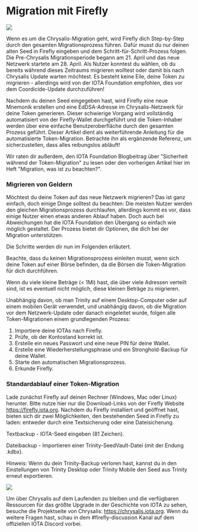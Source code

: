 <!--
---article_info
title: Migration mit Firefly
author: [author_1]
reviews: [DanieKrie, CrashOverride, TomMax2407, Doenermaker]
---
-->

# Migration mit Firefly

![](https://iota-einsteiger-guide.de/media/images/firefly-token-migration_blog-1-.jpg)

Wenn es um die Chrysalis-Migration geht, wird Firefly dich Step-by-Step durch den gesamten Migrationsprozess führen. Dafür musst du nur deinen alten Seed in Firefly eingeben und dem Schritt-für-Schritt-Prozess folgen. Die Pre-Chrysalis Migrationsperiode begann am 21. April und das neue Netzwerk startete am 28. April. 
Als Nutzer konntest du wählen, ob du bereits während dieses Zeitraums migrieren wolltest oder damit bis nach Chrysalis Update warten möchtest. Es besteht keine Eile, deine Token zu migrieren - allerdings wird von der IOTA Foundation empfohlen, dies vor dem Coordicide-Update durchzuführen!

Nachdem du deinen Seed eingegeben hast, wird Firefly eine neue Mnemonik erstellen und eine EdDSA-Adresse im Chrysalis-Netzwerk für deine Token generieren. Dieser schwierige Vorgang wird vollständig automatisiert von der Firefly-Wallet durchgeführt und die Token-Inhaber werden über eine einfache Benutzeroberfläche durch den gesamten Prozess geführt. Dieser Artikel dient als weiterführende Anleitung für die automatisierte Token-Migration. Betrachte ihn als ergänzende Referenz, um sicherzustellen, dass alles reibungslos abläuft!

Wir raten dir außerdem, den IOTA Foundation Blogbeitrag über "Sicherheit während der Token-Migration" zu lesen oder den vorherigen Artikel hier im Heft "Migration, was ist zu beachten?".


### Migrieren von Geldern

Möchtest du deine Token auf das neue Netzwerk migrieren? Das ist ganz einfach, doch einige Dinge solltest du beachten:
Die meisten Nutzer werden den gleichen Migrationsprozess durchlaufen, allerdings kommt es vor, dass einige Nutzer einen etwas anderen Ablauf haben. Doch auch bei Abweichungen hat die IOTA Foundation den Übergang so einfach wie möglich gestaltet. Der Prozess bietet dir Optionen, die dich bei der Migration unterstützen. 

Die Schritte werden dir nun im Folgenden erläutert.

Beachte, dass du keinen Migrationsprozess einleiten musst, wenn sich deine Token auf einer Börse befinden, da die Börsen die Token-Migration für dich durchführen.

Wenn du viele kleine Beträge (< 1Mi) hast, die über viele Adressen verteilt sind, ist es eventuell nicht möglich, diese kleinen Beträge zu migrieren.

Unabhängig davon, ob man Trinity auf einem Desktop-Computer oder auf einem mobilen Gerät verwendet, und unabhängig davon, ob die Migration vor dem Netzwerk-Update oder danach eingeleitet wurde, folgen alle Token-Migrationen einem grundlegenden Prozess:

1. Importiere deine IOTAs nach Firefly.
2. Prüfe, ob der Kontostand korrekt ist.
3. Erstelle ein neues Passwort und eine neue PIN für deine Wallet.
4. Erstelle eine Wiederherstellungsphrase und ein Stronghold-Backup für deine Wallet.
5. Starte den automatischen Migrationsprozess.
6. Erkunde Firefly.

### Standardablauf einer Token-Migration

Lade zunächst Firefly auf deinen Rechner (Windows, Mac oder Linux) herunter. Bitte nutze hier nur die Download-Links von der Firefly Website https://firefly.iota.org. Nachdem du Firefly installiert und geöffnet hast, bieten sich dir zwei Möglichkeiten, den bestehenden Seed in Firefly zu laden: entweder durch eine Textsicherung oder eine Dateisicherung.

Textbackup - IOTA-Seed eingeben (81 Zeichen).

Dateibackup - Importieren einer Trinity-SeedVault-Datei (mit der Endung .kdbx).

Hinweis: Wenn du dein Trinity-Backup verloren hast, kannst du in den Einstellungen von Trinity Desktop oder Trinity Mobile den Seed aus Trinity erneut exportieren.


![](https://iota-einsteiger-guide.de/media/images/1pasted-image-0.png)

Um über Chrysalis auf dem Laufenden zu bleiben und die verfügbaren Ressourcen für das größte Upgrade in der Geschichte von IOTA zu sehen, besuche die Projektseite von Chrysalis: https://chrysalis.iota.org. Wenn du weitere Fragen hast, schau in dem #firefly-discussion Kanal auf dem offiziellen IOTA Discord vorbei.

